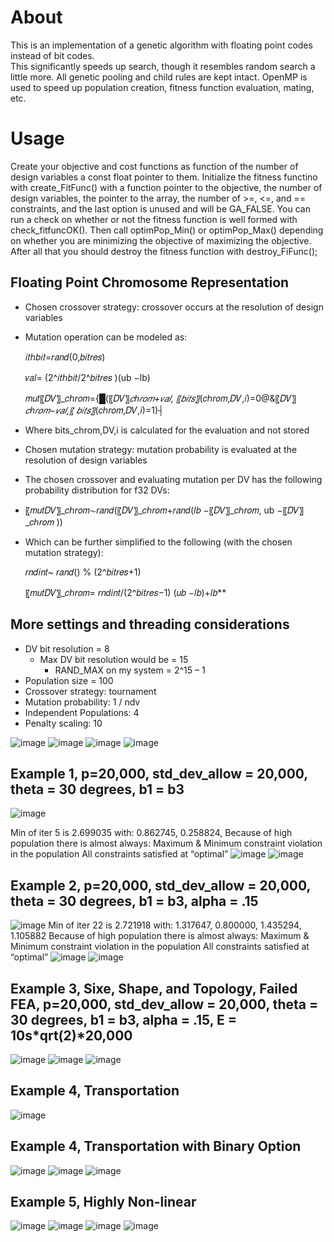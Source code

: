 # About
This is an implementation of a genetic algorithm with floating point codes instead of bit codes.  
This significantly speeds up search, though it resembles random search a little more.
All genetic pooling and child rules are kept intact.
OpenMP is used to speed up population creation, fitness function evaluation, mating, etc.

# Usage
Create your objective and cost functions as function of the number of design variables a const float pointer to them.
Initialize the fitness functino with create_FitFunc() with a function pointer to the objective, the number of design variables, the pointer to the array, the number of >=, <=, and == constraints, and the last option is unused and will be GA_FALSE.
You can run a check on whether or not the fitness function is well formed with check_fitfuncOK().
Then call optimPop_Min() or optimPop_Max() depending on whether you are minimizing the objective of maximizing the objective.
After all that you should destroy the fitness function with destroy_FiFunc();

## Floating Point Chromosome Representation
- Chosen crossover strategy: crossover occurs at the resolution of design variables
- Mutation operation can be modeled as:

  𝑖𝑡ℎ𝑏𝑖𝑡=𝑟𝑎𝑛𝑑(0,𝑏𝑖𝑡𝑟𝑒𝑠)
  
  𝑣𝑎𝑙= (2^𝑖𝑡ℎ𝑏𝑖𝑡/2^𝑏𝑖𝑡𝑟𝑒𝑠 )(ub −lb)
  
  𝑚𝑢𝑡〖𝐷𝑉〗_𝑐ℎ𝑟𝑜𝑚={█(〖𝐷𝑉〗_𝑐ℎ𝑟𝑜𝑚+𝑣𝑎𝑙,  〖𝑏𝑖𝑡𝑠〗_(𝑐ℎ𝑟𝑜𝑚,𝐷𝑉,𝑖)=0@&〖𝐷𝑉〗_𝑐ℎ𝑟𝑜𝑚−𝑣𝑎𝑙,〖      𝑏𝑖𝑡𝑠〗_(𝑐ℎ𝑟𝑜𝑚,𝐷𝑉,𝑖)=1)┤
  
- Where bits_chrom,DV,i is calculated for the evaluation and not stored
- Chosen mutation strategy: mutation probability is evaluated at the resolution of design variables
- The chosen crossover and evaluating mutation per DV has the following probability distribution for f32 DVs:
- 
  〖𝑚𝑢𝑡𝐷𝑉〗_𝑐ℎ𝑟𝑜𝑚∼𝑟𝑎𝑛𝑑(〖𝐷𝑉〗_𝑐ℎ𝑟𝑜𝑚+𝑟𝑎𝑛𝑑(𝑙𝑏 −〖𝐷𝑉〗_𝑐ℎ𝑟𝑜𝑚, ub −〖𝐷𝑉〗_𝑐ℎ𝑟𝑜𝑚 ))
  
- Which can be further simplified to the following (with the chosen mutation strategy):

  𝑟𝑛𝑑𝑖𝑛𝑡~ 𝑟𝑎𝑛𝑑() % (2^𝑏𝑖𝑡𝑟𝑒𝑠+1)
  
  〖𝑚𝑢𝑡𝐷𝑉〗_𝑐ℎ𝑟𝑜𝑚=  𝑟𝑛𝑑𝑖𝑛𝑡/(2^𝑏𝑖𝑡𝑟𝑒𝑠−1) (𝑢𝑏 −𝑙𝑏)+𝑙𝑏**

## More settings and threading considerations
- DV bit resolution = 8
  - Max DV bit resolution would be = 15
    - RAND_MAX on my system = 2^15 – 1
- Population size = 100
- Crossover strategy: tournament 
- Mutation probability: 1 / ndv
- Independent Populations: 4
- Penalty scaling: 10

![image](https://user-images.githubusercontent.com/56926839/162248807-f810ae4d-aed8-4c2e-aa10-45eff63f02b6.png) 
![image](https://user-images.githubusercontent.com/56926839/162248822-e2b851e2-bed3-4816-92f3-22c23b9bf950.png)
![image](https://user-images.githubusercontent.com/56926839/162248822-e2b851e2-bed3-4816-92f3-22c23b9bf950.png)
![image](https://user-images.githubusercontent.com/56926839/162248901-0b14ccc6-42bc-4223-8c81-6121a94311ee.png)

## Example 1, p=20,000, std_dev_allow = 20,000, theta = 30 degrees, b1 = b3
![image](https://user-images.githubusercontent.com/56926839/162249357-6642068a-fea9-41e6-8dbf-ed403bc1b875.png)

Min of iter 5 is 2.699035 with: 0.862745, 0.258824,
Because of high population there is almost always:
Maximum & Minimum constraint violation in the population
All constraints satisfied at “optimal”
![image](https://user-images.githubusercontent.com/56926839/162249564-934f8bc7-0230-455a-87be-9405b667b64c.png)
![image](https://user-images.githubusercontent.com/56926839/162249591-1c7428e0-2a93-48bd-b0bf-0e77ce09bdf3.png)

## Example 2, p=20,000, std_dev_allow = 20,000, theta = 30 degrees, b1 = b3, alpha = .15
![image](https://user-images.githubusercontent.com/56926839/162249752-9b78a329-bf54-46c9-bbd7-e6bbc6da457a.png)
Min of iter 22 is 2.721918 with: 1.317647, 0.800000, 1.435294, 1.105882
Because of high population there is almost always:
Maximum & Minimum constraint violation in the population
All constraints satisfied at “optimal”
![image](https://user-images.githubusercontent.com/56926839/162249803-e3923940-bd21-46d4-9113-88fbe07c1179.png)
![image](https://user-images.githubusercontent.com/56926839/162249820-a18bca55-e79c-43b0-a975-0a30edc15bfd.png)

## Example 3, Sixe, Shape, and Topology, Failed FEA, p=20,000, std_dev_allow = 20,000, theta = 30 degrees, b1 = b3, alpha = .15, E = 10s*qrt(2)*20,000
![image](https://user-images.githubusercontent.com/56926839/162250072-e5c8110c-34e7-489e-8104-ea9c6a403894.png)
![image](https://user-images.githubusercontent.com/56926839/162250152-a00ad31d-6d8f-4e4e-9ece-8897a6547443.png)
![image](https://user-images.githubusercontent.com/56926839/162250183-42ba44b9-7192-4e9c-88e6-92fd7f01f2c8.png)

## Example 4, Transportation
![image](https://user-images.githubusercontent.com/56926839/162250274-9d99ae34-9080-43f9-9389-756ea91cf1d5.png)

## Example 4, Transportation with Binary Option
![image](https://user-images.githubusercontent.com/56926839/162250406-c25166cc-49c8-4ab8-818d-e24411cfa935.png)
![image](https://user-images.githubusercontent.com/56926839/162250369-32c8efd4-5409-4858-945f-e19f34faed2e.png)
![image](https://user-images.githubusercontent.com/56926839/162250429-9c1faccb-6a1b-4ecb-9e78-0af1322240fe.png)

## Example 5, Highly Non-linear
![image](https://user-images.githubusercontent.com/56926839/162250651-c9cb3392-4833-4e74-b7f1-516cbc7597be.png)
![image](https://user-images.githubusercontent.com/56926839/162250724-2d6ef35c-8ee5-4969-874f-5ebffba36a76.png)
![image](https://user-images.githubusercontent.com/56926839/162250743-9d1b02c6-1ee0-4e17-84d1-286b5000cb3a.png)
![image](https://user-images.githubusercontent.com/56926839/162250756-81f1674b-a353-4b44-a68f-a8d78208a820.png)







